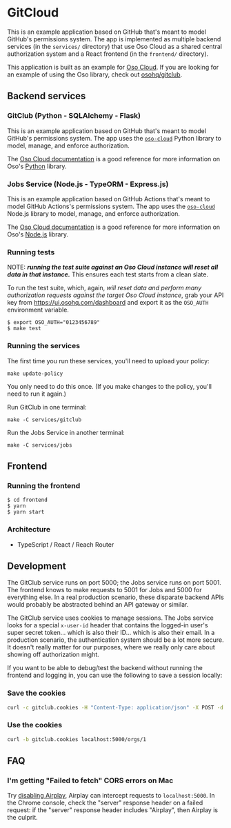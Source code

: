 # GitCloud

This is an example application based on GitHub that's meant to model GitHub's
permissions system. The app is implemented as multiple backend services (in the
`services/` directory) that use Oso Cloud as a shared central authorization
system and a React frontend (in the `frontend/` directory).

This application is built as an example for [Oso Cloud](https://osohq.com/docs/).
If you are looking for an example of using the Oso library, check out
[osohq/gitclub](https://github.com/osohq/gitclub).

## Backend services

### GitClub (Python - SQLAlchemy - Flask)

This is an example application based on GitHub that's meant to model GitHub's
permissions system. The app uses the [`oso-cloud`][pypi-oso-cloud] Python
library to model, manage, and enforce authorization.

[pypi-oso-cloud]: https://pypi.org/project/oso-cloud/

The [Oso Cloud documentation][docs] is a good reference for more information on
Oso's [Python][docs-python] library.

[docs]: https://osohq.com/docs/
[docs-python]: https://osohq.com/docs/reference/client-apis/python

### Jobs Service (Node.js - TypeORM - Express.js)

This is an example application based on GitHub Actions that's meant to model
GitHub Actions's permissions system. The app uses the
[`oso-cloud`][npm-oso-cloud] Node.js library to model, manage, and enforce
authorization.

[npm-oso-cloud]: https://www.npmjs.com/package/oso-cloud

The [Oso Cloud documentation][docs] is a good reference for more information on
Oso's [Node.js][docs-node] library.

[docs-node]: https://osohq.com/docs/reference/client-apis/node

### Running tests

NOTE: ***running the test suite against an Oso Cloud instance will reset all
data in that instance.*** This ensures each test starts from a clean slate.

To run the test suite, which, again, *will reset data and perform many
authorization requests against the target Oso Cloud instance*, grab your API
key from https://ui.osohq.com/dashboard and export it as the `OSO_AUTH`
environment variable.

```console
$ export OSO_AUTH="0123456789"
$ make test
```

### Running the services

The first time you run these services, you'll need to upload your policy:
```console
make update-policy
```
You only need to do this once. (If you make changes to the policy, you'll need to run it again.)

Run GitClub in one terminal:

```console
make -C services/gitclub
```

Run the Jobs Service in another terminal:

```console
make -C services/jobs
```

## Frontend

### Running the frontend

```console
$ cd frontend
$ yarn
$ yarn start
```

### Architecture

- TypeScript / React / Reach Router

## Development

The GitClub service runs on port 5000; the Jobs service runs on port 5001.
The frontend knows to make requests to 5001 for Jobs and 5000 for everything
else. In a real production scenario, these disparate backend APIs would
probably be abstracted behind an API gateway or similar.

The GitClub service uses cookies to manage sessions. The Jobs service looks
for a special `x-user-id` header that contains the logged-in user's super secret
token... which is also their ID... which is also their email. In a production
scenario, the authentication system should be a lot more secure. It doesn't
really matter for our purposes, where we really only care about showing off
authorization might.

If you want to be able to debug/test the backend without running the frontend
and logging in, you can use the following to save a session locally:

### Save the cookies

```bash
curl -c gitclub.cookies -H "Content-Type: application/json" -X POST -d '{"username": "john@beatles.com"}' localhost:5000/session
```

### Use the cookies

```bash
curl -b gitclub.cookies localhost:5000/orgs/1
```

## FAQ

### I'm getting "Failed to fetch" CORS errors on Mac

Try [disabling Airplay](https://developer.apple.com/forums/thread/693768), Airplay can intercept requests to `localhost:5000`.
In the Chrome console, check the "server" response header on a failed request: if the "server" response header includes "Airplay", then Airplay is the culprit.
